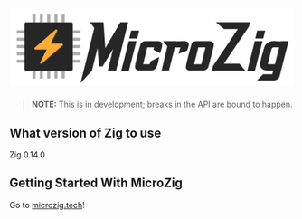 # ![MicroZig Logo](design/logo-text-auto.svg)

> **NOTE:** This is in development; breaks in the API are bound to happen.

## What version of Zig to use

Zig 0.14.0

## Getting Started With MicroZig

Go to [microzig.tech](https://microzig.tech)!

